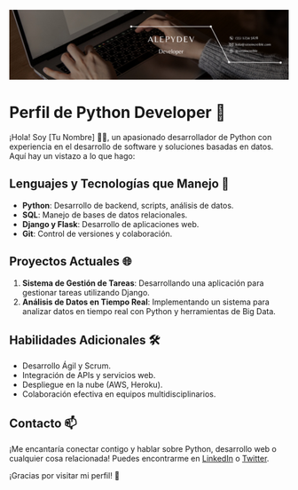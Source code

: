 ![Banner](https://github.com/alepydev/alepydev/blob/main/Banner%202.png)

# Perfil de Python Developer 🐍

¡Hola! Soy [Tu Nombre] 🙍‍♀️, un apasionado desarrollador de Python con experiencia en el desarrollo de software y soluciones basadas en datos. Aquí hay un vistazo a lo que hago:

## Lenguajes y Tecnologías que Manejo 🚀
- **Python**: Desarrollo de backend, scripts, análisis de datos.
- **SQL**: Manejo de bases de datos relacionales.
- **Django y Flask**: Desarrollo de aplicaciones web.
- **Git**: Control de versiones y colaboración.

## Proyectos Actuales 🌐
1. **Sistema de Gestión de Tareas**: Desarrollando una aplicación para gestionar tareas utilizando Django.
2. **Análisis de Datos en Tiempo Real**: Implementando un sistema para analizar datos en tiempo real con Python y herramientas de Big Data.

## Habilidades Adicionales 🛠️
- Desarrollo Ágil y Scrum.
- Integración de APIs y servicios web.
- Despliegue en la nube (AWS, Heroku).
- Colaboración efectiva en equipos multidisciplinarios.

## Contacto 📫
¡Me encantaría conectar contigo y hablar sobre Python, desarrollo web o cualquier cosa relacionada! Puedes encontrarme en [LinkedIn](https://www.linkedin.com/in/tu-usuario) o [Twitter](https://twitter.com/tu-usuario).

¡Gracias por visitar mi perfil! 👋
